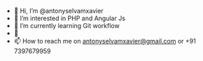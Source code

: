 - 👋 Hi, I’m @antonyselvamxavier
- 👀 I’m interested in PHP and Angular Js
- 🌱 I’m currently learning Git workflow
- 💞️ 
- 📫 How to reach me on antonyselvamxavier@gmail.com or +91 7397679959

<!---
antonyselvamxavier/antonyselvamxavier is a ✨ special ✨ repository because its `README.md` (this file) appears on your GitHub profile.
You can click the Preview link to take a look at your changes.
--->
